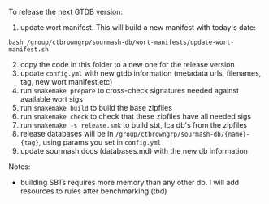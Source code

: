 To release the next GTDB version:

1. update wort manifest. This will build a new manifest with today's date:
```
bash /group/ctbrowngrp/sourmash-db/wort-manifests/update-wort-manifest.sh
```
2. copy the code in this folder to a new one for the release version
3. update `config.yml` with new gtdb information (metadata urls, filenames, tag, new wort manifest,etc)
4. run `snakemake prepare` to cross-check signatures needed  against available wort sigs
5. run `snakemake build` to build the base zipfiles
6. run `snakemake check` to check that these zipfiles have all needed sigs
7. run `snakemake -s release.smk` to build sbt, lca db's from the zipfiles
8. release databases will be in `/group/ctbrowngrp/sourmash-db/{name}-{tag}`, using params you set in `config.yml`
9. update sourmash docs (databases.md) with the new db information

Notes:
- building SBTs requires more memory than any other db. I will add resources to rules after benchmarking (tbd)
